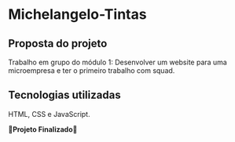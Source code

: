 # Michelangelo-Tintas
## Proposta do projeto

Trabalho em grupo do módulo 1: Desenvolver um website para uma microempresa e ter o primeiro trabalho com squad.

## Tecnologias utilizadas

HTML, CSS e JavaScript.

🚨**Projeto Finalizado**🚨
